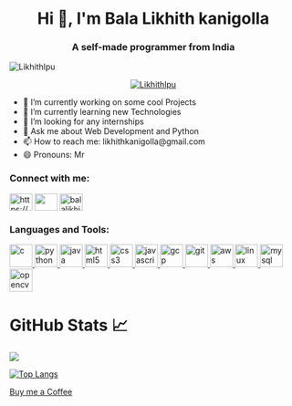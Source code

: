 <h1 align="center">Hi 👋, I'm Bala Likhith kanigolla</h1>
<h3 align="center">A self-made programmer from India</h3>

<p align="left"> <img src="https://komarev.com/ghpvc/?username=Likhithlpu&label=Profile%20views&color=0e75b6&style=flat" alt="Likhithlpu" /> </p>

<p align="center"> <a href="https://github.com/ryo-ma/github-profile-trophy"><img src="https://github-profile-trophy.vercel.app/?username=Likhithlpu" alt="Likhithlpu" /></a> </p>
<ul >
 <li>🔭 I’m currently working on some cool Projects</li>
 <li>🌱 I’m currently learning new Technologies</li>
 <li>👯 I’m looking for any internships</li>
 <li>💬 Ask me about Web Development and Python</li>
 <li>📫 How to reach me: likhithkanigolla@gmail.com</li>
 <li>😄 Pronouns: Mr</li>
</ul>
<p align="left">
<h3 align="left">Connect with me:</h3>
<a href="https://www.linkedin.com/in/balalikhithkanigolla/" target="blank"><img align="center" src="https://cdn.jsdelivr.net/npm/simple-icons@3.0.1/icons/linkedin.svg" alt="https://www.linkedin.com/in/balalikhithkanigolla/" height="30" width="40" /></a>
<a href="https://www.facebook.com/balalikhith.kanigolla/" target="blank"><img align="center" src="https://cdn.jsdelivr.net/npm/simple-icons@3.0.1/icons/facebook.svg" alt="" height="30" width="40" /></a>
<a href="https://www.instagram.com/balalikhith_kanigolla/" target="blank"><img align="center" src="https://cdn.jsdelivr.net/npm/simple-icons@3.0.1/icons/instagram.svg" alt="balalikhith_kanigolla" height="30" width="40" /></a>
</p>

<h3 align="left">Languages and Tools:</h3>
<p align="left"> 
 <a href="https://www.cprogramming.com/" target="_blank"> <img src="https://www.pngitem.com/pimgs/m/31-312155_c-programming-language-logo-hd-png-download.png" alt="c" width="40" height="40"/> </a>
   <a href="https://www.python.org" target="_blank"> <img src="https://upload.wikimedia.org/wikipedia/commons/thumb/c/c3/Python-logo-notext.svg/768px-Python-logo-notext.svg.png" alt="python" width="40" height="40"/> </a> 
  <a href="https://www.java.com" target="_blank"> <img src="https://upload.wikimedia.org/wikipedia/en/thumb/3/30/Java_programming_language_logo.svg/1200px-Java_programming_language_logo.svg.png" alt="java" width="40" height="40"/> </a> 
  <a href="https://www.w3.org/html/" target="_blank"> <img src="https://www.w3.org/html/logo/downloads/HTML5_1Color_Black.png" alt="html5" width="40" height="40"/> </a> 
  <a href="https://www.w3schools.com/css/" target="_blank"> <img src="https://upload.wikimedia.org/wikipedia/commons/thumb/d/d5/CSS3_logo_and_wordmark.svg/1200px-CSS3_logo_and_wordmark.svg.png" alt="css3" width="40" height="40"/> </a> 
  <a href="https://developer.mozilla.org/en-US/docs/Web/JavaScript" target="_blank"> <img src="https://1000logos.net/wp-content/uploads/2020/09/JavaScript-Logo.png" alt="javascript" width="40" height="40"/> </a> 
  <a href="https://cloud.google.com" target="_blank"> <img src="https://www.vectorlogo.zone/logos/google_cloud/google_cloud-icon.svg" alt="gcp" width="40" height="40"/> </a> <a href="https://git-scm.com/" target="_blank"> <img src="https://www.vectorlogo.zone/logos/git-scm/git-scm-icon.svg" alt="git" width="40" height="40"/> </a>  
 <a href="https://aws.amazon.com" target="_blank"> <img src="https://upload.wikimedia.org/wikipedia/commons/thumb/9/93/Amazon_Web_Services_Logo.svg/1200px-Amazon_Web_Services_Logo.svg.png" alt="aws" width="40" height="40"/> </a> 
  <a href="https://www.linux.org/" target="_blank"> <img src="https://i.pinimg.com/originals/c7/b8/11/c7b8113247fecd83bd9b5ed5bd3f34d5.png" alt="linux" width="40" height="40"/> </a> 
  <a href="https://www.mysql.com/" target="_blank"> <img src="https://cdn.worldvectorlogo.com/logos/mysql.svg" alt="mysql" width="40" height="40"/> </a>  
  <a href="https://opencv.org/" target="_blank"> <img src="https://www.vectorlogo.zone/logos/opencv/opencv-icon.svg" alt="opencv" width="40" height="40"/> </a> 
   
# GitHub Stats 📈
<img src="https://github-readme-stats.vercel.app/api?username=LIKHITHLPU&show_icons=true&theme=radical&include_all_commits=true">
<br>

[![Top Langs](https://github-readme-stats.vercel.app/api/top-langs/?username=LIKHITHLPU)](https://github.com/anuraghazra/github-readme-stats)


[Buy me a Coffee](https://rzp.io/l/coffeeforlikhith)

